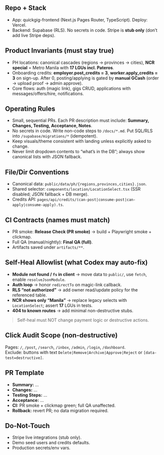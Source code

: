 ## Repo + Stack
- App: quickgig-frontend (Next.js Pages Router, TypeScript). Deploy: Vercel.
- Backend: Supabase (RLS). No secrets in code. Stripe is **stub only** (don’t add live Stripe deps).

## Product Invariants (must stay true)
- PH locations: canonical cascades (regions → provinces → cities), **NCR special** = Metro Manila with **17 LGUs incl. Pateros**.
- Onboarding credits: **employer.post_credits = 3**, **worker.apply_credits = 3** on sign-up. After 0, posting/applying is gated by **manual GCash** (order → upload proof → admin approve).
- Core flows: auth (magic link), gigs CRUD, applications with messages/offers/hire, notifications.

## Operating Rules
- Small, sequential PRs. Each PR description must include: **Summary, Changes, Testing, Acceptance, Notes**.
- No secrets in code. Write non-code steps to `/docs/*.md`. Put SQL/RLS into `/supabase/migrations/*` (idempotent).
- Keep visuals/theme consistent with landing unless explicitly asked to change.
- Never limit dropdown contents to “what’s in the DB”; always show canonical lists with JSON fallback.

## File/Dir Conventions
- Canonical data: `public/data/ph/{regions,provinces,cities}.json`.
- Shared selector: `components/location/LocationSelect.tsx` (SSR disabled; JSON fallback + DB merge).
- Credits API: `pages/api/credits/(can-post|consume-post|can-apply|consume-apply).ts`.

## CI Contracts (names must match)
- PR smoke: **Release Check (PR smoke)** → build + Playwright smoke + clickmap.
- Full QA (manual/nightly): **Final QA (full)**.
- Artifacts saved under `artifacts/**`.

## Self-Heal Allowlist (what Codex may auto-fix)
- **Module not found / `fs` in client** → move data to `public/`, use `fetch`, enable `resolveJsonModule`.
- **Auth loop** → honor `redirectTo` on magic-link callback.
- **RLS “not authorized”** → add owner read/update policy for the referenced table.
- **NCR shows only “Manila”** → replace legacy selects with `LocationSelect`; assert **17** LGUs in tests.
- **404 to known routes** → add minimal non-destructive stubs.
> Self-heal must NOT change payment logic or destructive actions.

## Click Audit Scope (non-destructive)
Pages: `/`, `/post`, `/search`, `/inbox`, `/admin`, `/login`, `/dashboard`.  
Exclude: buttons with text `Delete|Remove|Archive|Approve|Reject` or `[data-test=destructive]`.

## PR Template
- **Summary:** …
- **Changes:** …
- **Testing Steps:** …
- **Acceptance:** …
- **CI:** PR smoke + clickmap green; full QA unaffected.
- **Rollback:** revert PR; no data migration required.

## Do-Not-Touch
- Stripe live integrations (stub only).
- Demo seed users and credits defaults.
- Production secrets/env vars.
